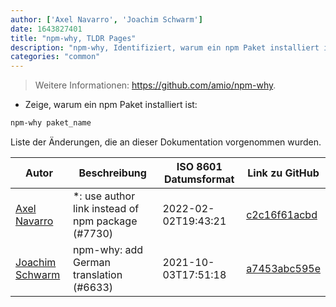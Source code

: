 ```yaml
---
author: ['Axel Navarro', 'Joachim Schwarm']
date: 1643827401
title: "npm-why, TLDR Pages"
description: "npm-why, Identifiziert, warum ein npm Paket installiert ist."
categories: "common"
---
```

> Weitere Informationen: <https://github.com/amio/npm-why>.

- Zeige, warum ein npm Paket installiert ist:

```bash
npm-why paket_name
```
Liste der Änderungen, die an dieser Dokumentation vorgenommen wurden.


Autor | Beschreibung | ISO 8601 Datumsformat | Link zu GitHub
------|-----|-----|-----
[Axel Navarro](mailto:navarroaxel@gmail.com) | *: use author link instead of npm package (#7730) | 2022-02-02T19:43:21 | [c2c16f61acbd](https://github.com/tldr-pages/tldr/commit/c2c16f61acbdca1933961fbbc20a80bdae76ece5)
[Joachim Schwarm](mailto:joachim@schwarm.co) | npm-why: add German translation (#6633) | 2021-10-03T17:51:18 | [a7453abc595e](https://github.com/tldr-pages/tldr/commit/a7453abc595e00e884d31c04ed0841ef5b4a4c30)

